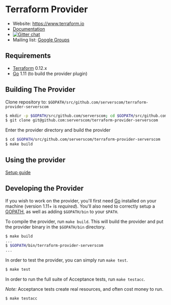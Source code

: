 Terraform Provider
==================

- Website: https://www.terraform.io
- [Documentation](https://registry.terraform.io/providers/serverscom/serverscom/latest/docs)
- [![Gitter chat](https://badges.gitter.im/hashicorp-terraform/Lobby.png)](https://gitter.im/hashicorp-terraform/Lobby)
- Mailing list: [Google Groups](http://groups.google.com/group/terraform-tool)

Requirements
------------

-	[Terraform](https://www.terraform.io/downloads.html) 0.12.x
-	[Go](https://golang.org/doc/install) 1.11 (to build the provider plugin)


Building The Provider
---------------------

Clone repository to: `$GOPATH/src/github.com/serverscom/terraform-provider-serverscom`

```sh
$ mkdir -p $GOPATH/src/github.com/serverscom; cd $GOPATH/src/github.com/serverscom
$ git clone git@github.com:serverscom/terraform-provider-serverscom
```

Enter the provider directory and build the provider

```sh
$ cd $GOPATH/src/github.com/serverscom/terraform-provider-serverscom
$ make build
```

Using the provider
----------------------

[Setup guide](https://terraform-provider-serverscom.readthedocs.io/en/latest/topics/introduction.html)

Developing the Provider
---------------------------

If you wish to work on the provider, you'll first need [Go](http://www.golang.org) installed on your machine (version 1.11+ is *required*). You'll also need to correctly setup a [GOPATH](http://golang.org/doc/code.html#GOPATH), as well as adding `$GOPATH/bin` to your `$PATH`.

To compile the provider, run `make build`. This will build the provider and put the provider binary in the `$GOPATH/bin` directory.

```sh
$ make build
...
$ $GOPATH/bin/terraform-provider-serverscom
...
```

In order to test the provider, you can simply run `make test`.

```sh
$ make test
```

In order to run the full suite of Acceptance tests, run `make testacc`.

*Note:* Acceptance tests create real resources, and often cost money to run.

```sh
$ make testacc
```
